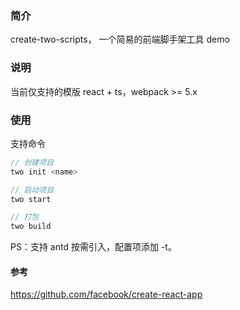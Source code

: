 ### 简介

create-two-scripts， 一个简易的前端脚手架工具 demo

### 说明

当前仅支持的模版 react + ts，webpack >= 5.x

### 使用

支持命令

```js
// 创建项目
two init <name>

// 启动项目
two start

// 打包
two build


```

PS：支持 antd 按需引入，配置项添加 -t。

#### 参考

https://github.com/facebook/create-react-app